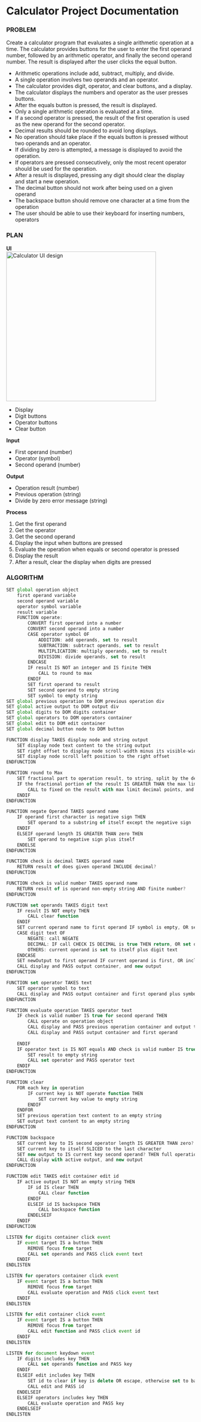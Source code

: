 # Calculator Project Documentation
### PROBLEM
Create a calculator program that evaluates a single arithmetic operation at a time. The calculator provides buttons for the user to enter the first operand number, followed by an arithmetic operator, and finally the second operand number. The result is displayed after the user clicks the equal button.
* Arithmetic operations include add, subtract, multiply, and divide.
* A single operation involves two operands and an operator.
* The calculator provides digit, operator, and clear buttons, and a display.
* The calculator displays the numbers and operator as the user presses buttons.
* After the equals button is pressed, the result is displayed.
* Only a single arithmetic operation is evaluated at a time.
* If a second operator is pressed, the result of the first operation is used as the new operand for the second operator.
* Decimal results should be rounded to avoid long displays.
* No operation should take place if the equals button is pressed without two operands and an operator.
* If dividing by zero is attempted, a message is displayed to avoid the operation.
* If operators are pressed consecutively, only the most recent operator should be used for the operation.
* After a result is displayed, pressing any digit should clear the display and start a new operation.
* The decimal button should not work after being used on a given operand
* The backspace button should remove one character at a time from the operation
* The user should be able to use their keyboard for inserting numbers, operators

### PLAN
**UI**  
<img src="./images/calculator-ui.svg" alt="Calculator UI design" height=400px>
- Display
- Digit buttons
- Operator buttons
- Clear button

**Input**
- First operand (number)
- Operator (symbol)
- Second operand (number)

**Output**
- Operation result (number)
- Previous operation (string)
- Divide by zero error message (string)

**Process**
1. Get the first operand
2. Get the operator
3. Get the second operand
4. Display the input when buttons are pressed
5. Evaluate the operation when equals or second operator is pressed 
6. Display the result
7. After a result, clear the display when digits are pressed

### ALGORITHM
```js
SET global operation object
    first operand variable
    second operand variable
    operator symbol variable
    result variable
    FUNCTION operate:
        CONVERT first operand into a number
        CONVERT second operand into a number
        CASE operator symbol OF
            ADDITION: add operands, set to result
            SUBTRACTION: subtract operands, set to result
            MULTIPLICATION: multiply operands, set to result
            DIVISION: divide operands, set to result
        ENDCASE
        IF result IS NOT an integer and IS finite THEN
            CALL to round to max
        ENDIF
        SET first operand to result
        SET second operand to empty string
        SET symbol to empty string
SET global previous operation to DOM previous operation div
SET global active output to DOM output div
SET global digits to DOM digits container
SET global operators to DOM operators container
SET global edit to DOM edit container
SET global decimal button node to DOM button

FUNCTION display TAKES display node and string output
    SET display node text content to the string output
    SET right offset to display node scroll-width minus its visible-width
    SET display node scroll left position to the right offset
ENDFUNCTION

FUNCTION round to Max
    SET fractional part to operation result, to string, split by the decimal point
    IF the fractional portion of the result IS GREATER THAN the max limit THEN
        CALL to fixed on the result with max limit decimal points, and parse to float
    ENDIF
ENDFUNCTION

FUNCTION negate Operand TAKES operand name
    IF operand first character is negative sign THEN
        SET operand to a substring of itself except the negative sign
    ENDIF
    ELSEIF operand length IS GREATER THAN zero THEN
        SET operand to negative sign plus itself
    ENDELSE
ENDFUNCTION

FUNCTION check is decimal TAKES operand name
    RETURN result of does given operand INCLUDE decimal?
ENDFUNCTION

FUNCTION check is valid number TAKES operand name
    RETURN result of is operand non-empty string AND finite number?
ENDFUNCTION

FUNCTION set operands TAKES digit text
    IF result IS NOT empty THEN
        CALL clear function
    ENDIF
    SET current operand name to first operand IF symbol is empty, OR second operand
    CASE digit text OF
        NEGATE: call NEGATE
        DECIMAL: IF call CHECK IS DECIMAL is true THEN return, OR set operand to 0 if not a valid number
        OTHERS: current operand is set to itself plus digit text
    ENDCASE
    SET newOutput to first operand IF current operand is first, OR include operator symbol and second operand
    CALL display and PASS output container, and new output
ENDFUNCTION

FUNCTION set operator TAKES text
    SET operator symbol to text
    CALL display and PASS output container and first operand plus symbol
ENDFUNCTION

FUNCTION evaluate operation TAKES operator text
    IF check is valid number IS true for second operand THEN
        CALL operate on operation object
        CALL display and PASS previous operation container and output text content
        CALL display and PASS output container and first operand
        
    ENDIF
    IF operator text is IS NOT equals AND check is valid number IS true for first operand THEN
        SET result to empty string
        CALL set operator and PASS operator text
    ENDIF
ENDFUNCTION

FUNCTION clear
    FOR each key in operation
        IF current key is NOT operate function THEN
            SET current key value to empty string
        ENDIF
    ENDFOR
    SET previous operation text content to an empty string
    SET output text content to an empty string
ENDFUNCTION

FUNCTION backspace
    SET current key to IS second operator length IS GREATER THAN zero? THEN second operand key. OR IS symbol empty? THEN symbol key. OR first operand key
    SET current key to itself SLICED to the last character
    SET new output to IS current key second operand? THEN full operation. OR first operand
    CALL display with active output, and new output
ENDFUNCTION

FUNCTION edit TAKES edit container edit id
    IF active output IS NOT an empty string THEN 
        IF id IS clear THEN
            CALL clear function
        ENDIF
        ELSEIF id IS backspace THEN
            CALL backspace function
        ENDELSEIF
    ENDIF
ENDFUNCTION

LISTEN for digits container click event
    IF event target IS a button THEN
        REMOVE focus from target
        CALL set operands and PASS click event text
    ENDIF
ENDLISTEN

LISTEN for operators container click event
    IF event target IS a button THEN 
        REMOVE focus from target
        CALL evaluate operation and PASS click event text
    ENDIF
ENDLISTEN

LISTEN for edit container click event
    IF event target IS a button THEN
        REMOVE focus from target
        CALL edit function and PASS click event id
    ENDIF
ENDLISTEN

LISTEN for document keydown event
    IF digits includes key THEN
        CALL set operands function and PASS key
    ENDIF
    ELSEIF edit includes key THEN
        SET id to clear if key is delete OR escape, otherwise set to backspace
        CALL edit and PASS id
    ENDELSEIF
    ELSEIF operators includes key THEN
        CALL evaluate operation and PASS key
    ENDELSEIF
ENDLISTEN
```
